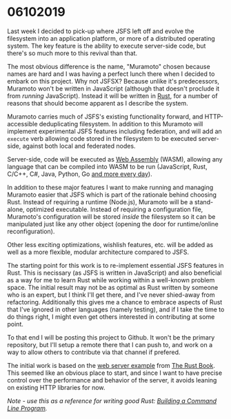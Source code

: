 # 06102019

Last week I decided to pick-up where JSFS left off and evolve the filesystem into an application platform, or more of a distributed operating system.  The key feature is the ability to execute server-side code, but there's so much more to this revival than that.

The most obvious difference is the name, "Muramoto" chosen because names are hard and I was having a perfect lunch there when I decided to embark on this project.  Why not JSFSX?  Because unlike it's predecessors, Muramoto won't be written in JavaScript (although that doesn't proclude it from *running* JavaScript).  Instead it will be written in [Rust](https://www.rust-lang.org/), for a number of reasons that should become apparent as I describe the system.

Muramoto carries much of JSFS's existing functionality forward, and HTTP-accessible deduplicating filesystem.  In addition to this Muramoto will implement experimental JSFS features including federation, and will add an `execute` verb allowing code stored in the filesystem to be executed server-side, against both local and federated nodes.

Server-side, code will be executed as [Web Assembly](https://webassembly.org/) (WASM), allowing any language that can be compiled into WASM to be run (JavaScript, Rust, C/C++, C#, Java, Python, Go [and more every day](https://github.com/appcypher/awesome-wasm-langs)).

In addition to these major features I want to make running and managing Muramoto easier that JSFS which is part of the rationale behind choosing Rust.  Instead of requiring a runtime (Node.js), Muramoto will be a stand-alone, optimized executable.  Instead of requiring a configuration file, Muramoto's configuration will be stored *inside* the filesystem so it can be manipulated just like any other object (opening the door for runtime/online reconfiguration). 

Other less exciting optimizations, wishlish features, etc. will be added as well as a more flexible, modular architecture compared to JSFS.

The starting point for this work is to re-implement essential JSFS features in Rust.  This is necissary (as JSFS is written in JavaScript) and also beneficial as a way for me to learn Rust while working within a well-known problem space.  The initial result may not be as optimal as Rust written by someone who is an expert, but I think I'll get there, and I've never shied-away from refactoring.  Additionally this gives me a chance to embrace aspects of Rust that I've ignored in other languages (namely testing), and if I take the time to do things right, I might even get others interested in contributing at some point.

To that end I will be posting this project to Github.  It won't be the primary repository, but I'll setup a remote there that I can push to, and work on a way to allow others to contribute via that channel if prefered.  

The initial work is based on the [web server example](https://doc.rust-lang.org/book/ch20-00-final-project-a-web-server.html) from [The Rust Book](https://doc.rust-lang.org/book/).  This seemed like an obvious place to start, and since I want to have precise control over the performance and behavior of the server, it avoids leaning on existing HTTP libraries for now.

*Note - use this as a reference for writing good Rust: [Building a Command Line Program](https://doc.rust-lang.org/book/ch12-00-an-io-project.html).*
